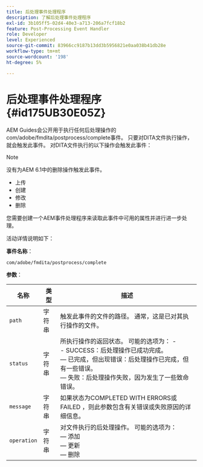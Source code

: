 ```yaml
---
title: 后处理事件处理程序
description: 了解后处理事件处理程序
exl-id: 3b105ff5-02d4-40e3-a713-206a7fcf18b2
feature: Post-Processing Event Handler
role: Developer
level: Experienced
source-git-commit: 83966cc9187b13dd3b5956821e0aa038b41db28e
workflow-type: tm+mt
source-wordcount: '198'
ht-degree: 5%

---
```


# 后处理事件处理程序 {#id175UB30E05Z}

AEM Guides会公开用于执行任何后处理操作的com/adobe/fmdita/postprocess/complete事件。 只要对DITA文件执行操作，就会触发此事件。 对DITA文件执行的以下操作会触发此事件：

>[!NOTE]
>
> 没有为AEM 6.1中的删除操作触发此事件。

- 上传
- 创建
- 修改
- 删除

您需要创建一个AEM事件处理程序来读取此事件中可用的属性并进行进一步处理。

活动详情说明如下：

**事件名称**：

```
com/adobe/fmdita/postprocess/complete 
```

**参数**：

| 名称 | 类型 | 描述 |
|----|----|-----------|
| `path` | 字符串 | 触发此事件的文件的路径。 通常，这是已对其执行操作的文件。 |
| `status` | 字符串 | 所执行操作的返回状态。 可能的选项为： - <br>- SUCCESS：后处理操作已成功完成。 <br> — 已完成，但出现错误：后处理操作已完成，但有一些错误。 <br> — 失败：后处理操作失败，因为发生了一些致命错误。 |
| `message` | 字符串 | 如果状态为COMPLETED WITH ERRORS或FAILED ，则此参数包含有关错误或失败原因的详细信息。 |
| `operation` | 字符串 | 对文件执行的后处理操作。 可能的选项为：<br> — 添加<br> — 更新<br> — 删除 |
